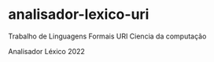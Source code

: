 # analisador-lexico-uri
Trabalho de Linguagens Formais URI Ciencia da computação

Analisador Léxico 2022
